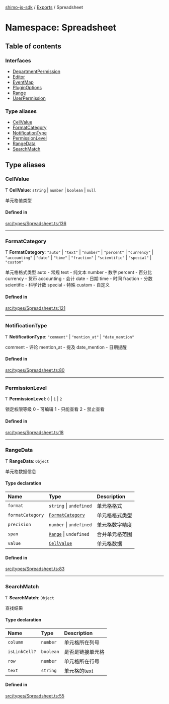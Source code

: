 [shimo-js-sdk](../README.md) / [Exports](../modules.md) / Spreadsheet

# Namespace: Spreadsheet

## Table of contents

### Interfaces

- [DepartmentPermission](../interfaces/Spreadsheet.DepartmentPermission.md)
- [Editor](../interfaces/Spreadsheet.Editor.md)
- [EventMap](../interfaces/Spreadsheet.EventMap.md)
- [PluginOptions](../interfaces/Spreadsheet.PluginOptions.md)
- [Range](../interfaces/Spreadsheet.Range.md)
- [UserPermission](../interfaces/Spreadsheet.UserPermission.md)

### Type aliases

- [CellValue](Spreadsheet.md#cellvalue)
- [FormatCategory](Spreadsheet.md#formatcategory)
- [NotificationType](Spreadsheet.md#notificationtype)
- [PermissionLevel](Spreadsheet.md#permissionlevel)
- [RangeData](Spreadsheet.md#rangedata)
- [SearchMatch](Spreadsheet.md#searchmatch)

## Type aliases

### CellValue

Ƭ **CellValue**: `string` \| `number` \| `boolean` \| ``null``

单元格值类型

#### Defined in

[src/types/Spreadsheet.ts:136](https://github.com/shimohq/shimo-js-sdk/blob/1c554f1/src/types/Spreadsheet.ts#L136)

___

### FormatCategory

Ƭ **FormatCategory**: ``"auto"`` \| ``"text"`` \| ``"number"`` \| ``"percent"`` \| ``"currency"`` \| ``"accounting"`` \| ``"date"`` \| ``"time"`` \| ``"fraction"`` \| ``"scientific"`` \| ``"special"`` \| ``"custom"``

单元格格式类型
auto - 常规
text - 纯文本
number - 数字
percent - 百分比
currency - 货币
accounting - 会计
date - 日期
time - 时间
fraction - 分数
scientific - 科学计数
special - 特殊
custom - 自定义

#### Defined in

[src/types/Spreadsheet.ts:121](https://github.com/shimohq/shimo-js-sdk/blob/1c554f1/src/types/Spreadsheet.ts#L121)

___

### NotificationType

Ƭ **NotificationType**: ``"comment"`` \| ``"mention_at"`` \| ``"date_mention"``

comment - 评论
mention_at - 提及
date_mention - 日期提醒

#### Defined in

[src/types/Spreadsheet.ts:80](https://github.com/shimohq/shimo-js-sdk/blob/1c554f1/src/types/Spreadsheet.ts#L80)

___

### PermissionLevel

Ƭ **PermissionLevel**: ``0`` \| ``1`` \| ``2``

锁定权限等级
0 - 可编辑
1 - 只能查看
2 - 禁止查看

#### Defined in

[src/types/Spreadsheet.ts:18](https://github.com/shimohq/shimo-js-sdk/blob/1c554f1/src/types/Spreadsheet.ts#L18)

___

### RangeData

Ƭ **RangeData**: `Object`

单元格数据信息

#### Type declaration

| Name | Type | Description |
| :------ | :------ | :------ |
| `format` | `string` \| `undefined` | 单元格格式 |
| `formatCategory` | [`FormatCategory`](Spreadsheet.md#formatcategory) | 单元格格式类型 |
| `precision` | `number` \| `undefined` | 单元格数字精度 |
| `span` | [`Range`](../interfaces/Spreadsheet.Range.md) \| `undefined` | 合并单元格范围 |
| `value` | [`CellValue`](Spreadsheet.md#cellvalue) | 单元格数据 |

#### Defined in

[src/types/Spreadsheet.ts:83](https://github.com/shimohq/shimo-js-sdk/blob/1c554f1/src/types/Spreadsheet.ts#L83)

___

### SearchMatch

Ƭ **SearchMatch**: `Object`

查找结果

#### Type declaration

| Name | Type | Description |
| :------ | :------ | :------ |
| `column` | `number` | 单元格所在列号 |
| `isLinkCell?` | `boolean` | 是否是链接单元格 |
| `row` | `number` | 单元格所在行号 |
| `text` | `string` | 单元格的text |

#### Defined in

[src/types/Spreadsheet.ts:55](https://github.com/shimohq/shimo-js-sdk/blob/1c554f1/src/types/Spreadsheet.ts#L55)
